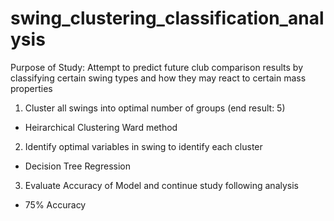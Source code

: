 # swing_clustering_classification_analysis

Purpose of Study: Attempt to predict future club comparison results by classifying certain swing types and how they may react to certain mass properties

1. Cluster all swings into optimal number of groups (end result: 5)
- Heirarchical Clustering Ward method

2. Identify optimal variables in swing to identify each cluster
- Decision Tree Regression

3. Evaluate Accuracy of Model and continue study following analysis
- 75% Accuracy
